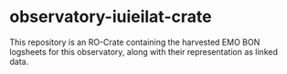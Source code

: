 # observatory-iuieilat-crate
This repository is an RO-Crate containing the harvested EMO BON logsheets for this observatory, along with their representation as linked data.
